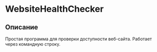 # WebsiteHealthChecker

## Описание
Простая программа для проверки доступности веб-сайта. Работает через командную строку.
